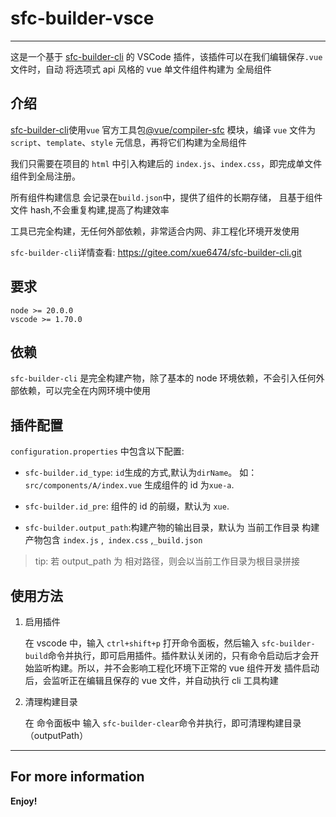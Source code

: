 # sfc-builder-vsce

---

这是一个基于 [sfc-builder-cli](https://gitee.com/xue6474/sfc-builder-cli.git) 的 VSCode 插件，该插件可以在我们编辑保存`.vue`文件时，自动 将选项式 api 风格的 vue 单文件组件构建为 全局组件

## 介绍

[sfc-builder-cli](https://gitee.com/xue6474/sfc-builder-cli.git)使用`vue` 官方工具包[@vue/compiler-sfc](https://github.com/vuejs/core) 模块，编译 `vue` 文件为 `script`、`template`、`style` 元信息，再将它们构建为全局组件

我们只需要在项目的 `html` 中引入构建后的 `index.js`、`index.css`，即完成单文件组件到全局注册。

所有组件构建信息 会记录在`build.json`中，提供了组件的长期存储， 且基于组件文件 hash,不会重复构建,提高了构建效率

工具已完全构建，无任何外部依赖，非常适合内网、非工程化环境开发使用

`sfc-builder-cli`详情查看: https://gitee.com/xue6474/sfc-builder-cli.git

## 要求

    node >= 20.0.0
    vscode >= 1.70.0

## 依赖

`sfc-builder-cli` 是完全构建产物，除了基本的 node 环境依赖，不会引入任何外部依赖，可以完全在内网环境中使用

## 插件配置

`configuration.properties` 中包含以下配置:

- `sfc-builder.id_type`: `id`生成的方式,默认为`dirName`。
  如：`src/components/A/index.vue` 生成组件的 id 为`xue-a`.

- `sfc-builder.id_pre`: 组件的 id 的前缀，默认为 `xue`.

- `sfc-builder.output_path`:构建产物的输出目录，默认为 当前工作目录
  构建产物包含 `index.js` ,` index.css` ,`_build.json`

> tip: 若 output_path 为 相对路径，则会以当前工作目录为根目录拼接

## 使用方法

1.  启用插件

    在 vscode 中，输入 `ctrl+shift+p` 打开命令面板，然后输入 `sfc-builder-build`命令并执行，即可启用插件。插件默认关闭的，只有命令启动后才会开始监听构建。所以，并不会影响工程化环境下正常的 vue 组件开发
    插件启动后，会监听正在编辑且保存的 vue 文件，并自动执行 cli 工具构建

2.  清理构建目录

    在 命令面板中 输入 `sfc-builder-clear`命令并执行，即可清理构建目录（outputPath）

---

## For more information

**Enjoy!**
